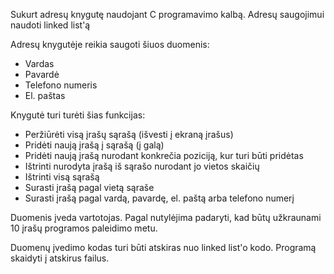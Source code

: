Sukurt adresų knygutę naudojant C programavimo kalbą.
Adresų saugojimui naudoti linked list'ą

Adresų knygutėje reikia saugoti šiuos duomenis:
* Vardas
* Pavardė
* Telefono numeris
* El. paštas

Knygutė turi turėti šias funkcijas:
* Peržiūrėti visą įrašų sąrašą (išvesti į ekraną įrašus)
* Pridėti naują įrašą į sąrašą (į galą)
* Pridėti naują įrašą nurodant konkrečia poziciją, kur turi būti pridėtas
* Ištrinti nurodyta įrašą iš sąrašo nurodant jo vietos skaičių
* Ištrinti visą sąrašą
* Surasti įrašą pagal vietą sąraše
* Surasti įrašą pagal vardą, pavardę, el. paštą arba telefono numerį

Duomenis įveda vartotojas. 
Pagal nutylėjima padaryti, kad būtų užkraunami 10 įrašų programos paleidimo metu.

Duomenų įvedimo kodas turi būti atskiras nuo linked list'o kodo. Programą skaidyti į atskirus failus. 

